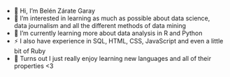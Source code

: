 - 👋 Hi, I’m Belén Zárate Garay
- 👀 I’m interested in learning as much as possible about data science, data journalism and all the different methods of data mining
- 🌱 I’m currently learning more about data analysis in R and Python
- ⚡️ I also have experience in SQL, HTML, CSS, JavaScript and even a little bit of Ruby
- 🧩 Turns out I just really enjoy learning new languages and all of their properties <3

<!---
zgb3l/zgb3l is a ✨ special ✨ repository because its `README.md` (this file) appears on your GitHub profile.
You can click the Preview link to take a look at your changes.
--->
